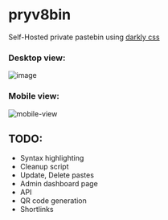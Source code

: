 # pryv8bin

Self-Hosted private pastebin using [darkly css](https://bootswatch.com/darkly/)

### Desktop view:
![image](https://user-images.githubusercontent.com/38071738/115679269-05913880-a370-11eb-9b40-7176eff07220.png)

### Mobile view:
![mobile-view](https://user-images.githubusercontent.com/38071738/115682924-8dc50d00-a373-11eb-9a7c-beb7127ddcd9.jpg)

## TODO:
* Syntax highlighting
* Cleanup script
* Update, Delete pastes
* Admin dashboard page
* API
* QR code generation
* Shortlinks
